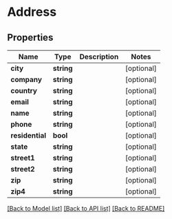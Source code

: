 # Address

## Properties
Name | Type | Description | Notes
------------ | ------------- | ------------- | -------------
**city** | **string** |  | [optional] 
**company** | **string** |  | [optional] 
**country** | **string** |  | [optional] 
**email** | **string** |  | [optional] 
**name** | **string** |  | [optional] 
**phone** | **string** |  | [optional] 
**residential** | **bool** |  | [optional] 
**state** | **string** |  | [optional] 
**street1** | **string** |  | [optional] 
**street2** | **string** |  | [optional] 
**zip** | **string** |  | [optional] 
**zip4** | **string** |  | [optional] 

[[Back to Model list]](../README.md#documentation-for-models) [[Back to API list]](../README.md#documentation-for-api-endpoints) [[Back to README]](../README.md)


